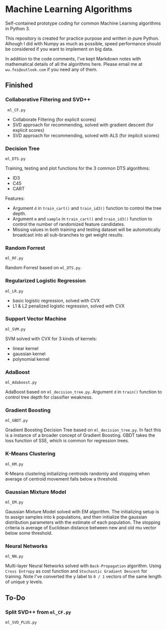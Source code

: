 # Machine Learning Algorithms

Self-contained prototype coding for common Machine Learning algorithms in Python 3. 

This repository is created for practice purpose and written in pure Python. Alhough I did with Numpy as much as possible, speed performance should be considered if you want to implement on big data.

In addition to the code comments, I've kept Markdown notes with mathematical details of all the algorithms here. Please email me at `wu.fei@outlook.com` if you need any of them.

## Finished

### Collaborative Filtering and SVD++

` ml_CF.py`
 
- Collaborate Filtering (for explicit scores)
- SVD approach for recommending, solved with gradient descent (for explicit scores)
- SVD approach for recommending, solved with ALS (for implicit scores)

### Decision Tree

`ml_DTS.py`

Training, testing and plot functions for the 3 common DTS algorithms:
- ID3
- C45
- CART

Features:
- Argument `d` in `train_cart()` and `train_id3()` function to control the tree depth.
- Argument `m` and `sample` in `train_cart()` and `train_id3()` function to control the number of randomized feature candidates.
- Missing values in both training and testing dataset will be automotically broadcast into all sub-branches to get weight results.

### Random Forrest

`ml_RF.py`

Random Forrest based on `ml_DTS.py`.

### Regularized Logistic Regression

`ml_LR.py`

- basic logistic regression, solved with CVX
- L1 & L2 penalized logistic regression, solved with CVX

### Support Vector Machine

`ml_SVM.py`

SVM solved with CVX for 3 kinds of kernels:
- linear kernel
- gaussian kernel
- polynomial kernel

### AdaBoost

`ml_Adaboost.py`

AdaBoost based on `ml_decision_tree.py`. Argument `d` in `train()` function to control tree depth for classifier weakness.

### Gradient Boosting 

`ml_GBDT.py`

Gradient Boosting Decision Tree based on `ml_decision_tree.py`. In fact this is a instance of a broader concept of Gradient Boosting. GBDT takes the loss function of SSE, which is common for regression trees.

### K-Means Clustering

`ml_KM.py`

K-Means clustering initializing centroids randomly and stopping when average of centroid movement falls below a threshold.

### Gaussian Mixture Model

`ml_EM.py`

Gaussian Mixture Model solved with EM algorithm. The initializing setup is to assign samples into k populations, and then initialize the gaussian distribution parameters with the estimate of each population. The stopping criteria is average of Euclidean distance between new and old mu vector below some threshold.

### Neural Networks

`ml_NN.py`

Multi-layer Neural Networks solved with `Back-Propagation` algorithm. Using `Cross Entropy` as cost function and `Stochastic Gradient Descent` for training. Note I've converted the y label to `0 / 1` vectors of the same length of unique y levels.

## To-Do 

### Split SVD++ from `ml_CF.py`

`ml_SVD_PLUS.py`

